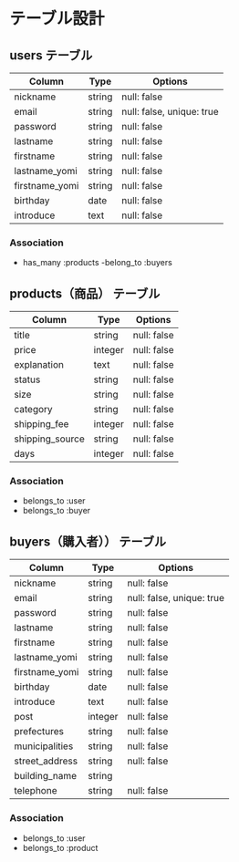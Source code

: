# テーブル設計

## users テーブル

| Column          | Type   | Options                      |
|-----------------|--------|------------------------------|
| nickname        | string | null: false                  |
| email           | string | null: false, unique: true   |
| password        | string | null: false                  |
| lastname        | string | null: false                  |
| firstname       | string | null: false                  |
| lastname_yomi   | string | null: false                  |
| firstname_yomi  | string | null: false                  |
| birthday        | date   | null: false                  |
| introduce       | text   | null: false                  |

### Association

- has_many :products
-belong_to :buyers


## products（商品） テーブル

| Column           | Type    | Options    |
|------------------|---------|------------|
| title            | string  | null: false|
| price            | integer | null: false| 
| explanation      | text    | null: false|
| status           | string  | null: false|
| size             | string  | null: false|
| category         | string  | null: false|
| shipping_fee     | integer | null: false|
| shipping_source  | string  | null: false|
| days             | integer | null: false|

### Association

- belongs_to :user
- belongs_to :buyer

## buyers（購入者）） テーブル

| Column          | Type    | Options                      |
|-----------------|---------|------------------------------|
| nickname        | string  | null: false                  |
| email           | string  | null: false, unique: true   |
| password        | string  | null: false                  |
| lastname        | string  | null: false                  |
| firstname       | string  | null: false                  |
| lastname_yomi   | string  | null: false                  |
| firstname_yomi  | string  | null: false                  |
| birthday        | date    | null: false                  |
| introduce       | text    | null: false                  |
| post            | integer | null: false                  |
| prefectures     | string  | null: false                  |
| municipalities  | string  | null: false                  |
| street_address  | string  | null: false                  |
| building_name   | string  |                              |
| telephone       | string  | null: false                  |

### Association

- belongs_to :user
- belongs_to :product



